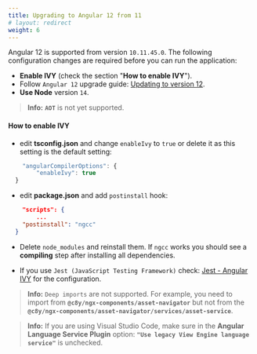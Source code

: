 ```yaml
---
title: Upgrading to Angular 12 from 11
# layout: redirect
weight: 6
---
```


Angular 12 is supported from version `10.11.45.0`. The following configuration changes are required before you can run the application:

- **Enable IVY** (check the section "**How to enable IVY**").
- Follow `Angular 12` upgrade guide: [Updating to version 12](https://v12.angular.io/guide/updating-to-version-12).
- **Use Node** version `14`.

> **Info:** **`AOT`** is not yet supported.

#### How to enable IVY

- edit **tsconfig.json** and change `enableIvy` to `true` or delete it as this setting is the default setting:

```javascript
    "angularCompilerOptions": {
        "enableIvy": true
  }
```

- edit **package.json** and add `postinstall` hook:

```json
    "scripts": {
        ...
    "postinstall": "ngcc"
  }
```
- Delete `node_modules` and reinstall them. If `ngcc` works you should see a **compiling** step after installing all dependencies.

- If you use `Jest (JavaScript Testing Framework)` check: [Jest - Angular IVY](https://thymikee.github.io/jest-preset-angular/docs/guides/angular-ivy) for the configuration.

> **Info:** `Deep imports` are not supported. For example, you need to import from **`@c8y/ngx-components/asset-navigator`** but not from the **`@c8y/ngx-components/asset-navigator/services/asset-service`**.

> **Info:** If you are using Visual Studio Code, make sure in the **Angular Language Service Plugin** option: **`"Use legacy View Engine language service"`** is unchecked.
